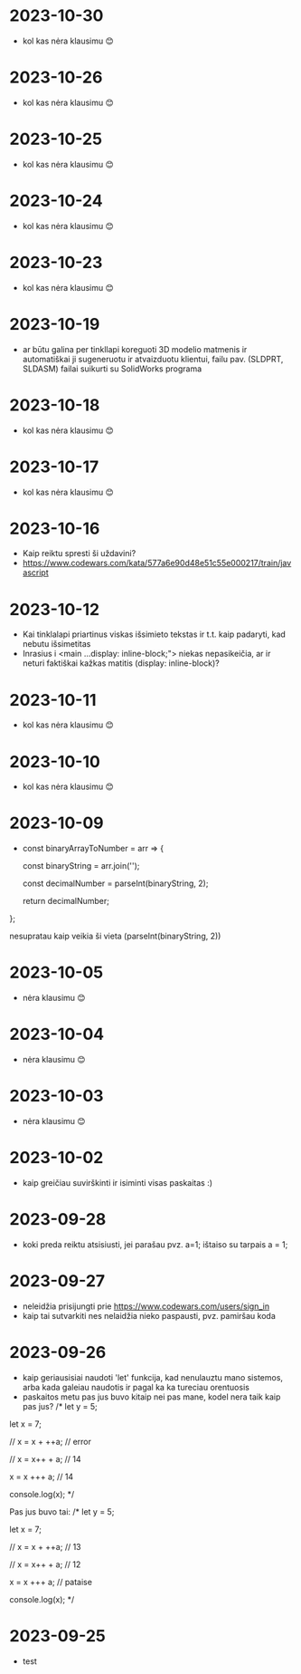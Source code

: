 # 2023-10-30
- kol kas nėra klausimu 😊
# 2023-10-26
- kol kas nėra klausimu 😊
# 2023-10-25
- kol kas nėra klausimu 😊
# 2023-10-24
- kol kas nėra klausimu 😊
# 2023-10-23
- kol kas nėra klausimu 😊
# 2023-10-19
- ar būtu galina per tinkllapi koreguoti 3D modelio matmenis ir automatiškai ji sugeneruotu ir atvaizduotu klientui, failu pav. (SLDPRT, SLDASM) failai suikurti su SolidWorks programa
# 2023-10-18
- kol kas nėra klausimu 😊
# 2023-10-17
- kol kas nėra klausimu 😊
# 2023-10-16
- Kaip reiktu spresti ši uždavini?
- https://www.codewars.com/kata/577a6e90d48e51c55e000217/train/javascript
# 2023-10-12
- Kai tinklalapi priartinus viskas išsimieto tekstas ir t.t. kaip padaryti, kad nebutu išsimetitas
- Inrasius i <main ...display: inline-block;"> niekas nepasikeičia, ar ir neturi faktiškai kažkas matitis (display: inline-block)?
# 2023-10-11
- kol kas nėra klausimu 😊
# 2023-10-10
- kol kas nėra klausimu 😊
# 2023-10-09
- const binaryArrayToNumber = arr => {
  
  const binaryString = arr.join('');
  
  const decimalNumber = parseInt(binaryString, 2);
  
  return decimalNumber;
  
};

nesupratau kaip veikia ši vieta (parseInt(binaryString, 2))

# 2023-10-05
- nėra klausimu 😊
# 2023-10-04
- nėra klausimu 😊
# 2023-10-03
- nėra klausimu 😊
# 2023-10-02
- kaip greičiau suvirškinti ir isiminti visas paskaitas :)

# 2023-09-28
- koki preda reiktu atsisiusti, jei parašau pvz. a=1; ištaiso su tarpais a = 1;
# 2023-09-27
- neleidžia prisijungti prie https://www.codewars.com/users/sign_in
- kaip tai sutvarkiti nes nelaidžia nieko paspausti, pvz. pamiršau koda
# 2023-09-26
- kaip geriausisiai naudoti 'let' funkcija, kad nenulauztu mano sistemos, arba kada galeiau naudotis ir pagal ka ka tureciau orentuosis
- paskaitos metu pas jus buvo kitaip nei pas mane, kodel nera taik kaip pas jus? /* let y = 5;

let x = 7;

// x = x + ++a; // error

// x = x++ + a; // 14

x = x +++ a; // 14

console.log(x); */

Pas jus buvo tai: /* let y = 5;

let x = 7;

// x = x + ++a; // 13

// x = x++ + a; // 12

x = x +++ a; // pataise

console.log(x); */

# 2023-09-25
- test
